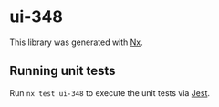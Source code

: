 # ui-348

This library was generated with [Nx](https://nx.dev).

## Running unit tests

Run `nx test ui-348` to execute the unit tests via [Jest](https://jestjs.io).
